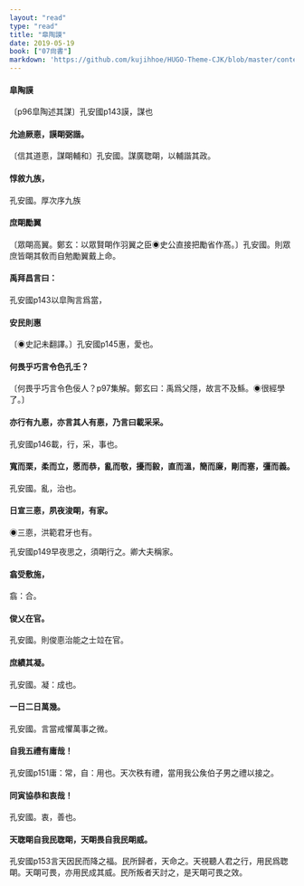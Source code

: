 ```yaml
---
layout: "read"
type: "read"
title: "皐陶謨"
date: 2019-05-19
book: ["07尙書"]
markdown: 'https://github.com/kujihhoe/HUGO-Theme-CJK/blob/master/content/read/07-尙書/004-皐陶謨.md'
---
```


#### 皐陶謨

〔p96皐陶述其謀〕孔安國p143謨，謀也

#### 允迪厥𢛳，謨朙弼諧。

〔信其道𢛳，謀朙輔和〕孔安國。謀廣聦朙，以輔諧其政。

#### 惇敘九族，

孔安國。厚次序九族

#### 庶朙勵翼

〔眾朙高翼。鄭玄：以眾賢朙作羽翼之臣◉史公直接把勵省作髙。〕孔安國。則眾庶皆朙其敎而自勉勵翼戴上命。

#### 禹拜昌言曰：

孔安國p143以皐陶言爲當，

#### 安民則惠

〔◉史記未翻譯。〕孔安國p145惠，愛也。

#### 何畏乎巧言令色孔壬？

〔何畏乎巧言令色佞人？p97集解。鄭玄曰：禹爲父隱，故言不及鯀。◉很經學了。〕

#### 亦行有九𢛳，亦言其人有𢛳，乃言曰載采采。

孔安國p146載，行，采，事也。

#### 寬而栗，柔而立，愿而恭，亂而敬，擾而毅，直而溫，簡而廉，剛而塞，彊而義。

孔安國。亂，治也。

#### 日宣三𢛳，夙夜浚朙，有家。

◉三𢛳，洪範君牙也有。

孔安國p149早夜思之，須朙行之。卿大夫稱家。

#### 翕受敷施，

翕：合。

#### 俊乂在官。

孔安國。則俊𢛳治能之士竝在官。

#### 庶績其凝。

孔安國。凝：成也。

#### 一日二日萬幾。

孔安國。言當戒懼萬事之微。

#### 自我五禮有庸哉！

孔安國p151庸：常，自：用也。天次秩有禮，當用我公矦伯子男之禮以接之。

#### 同寅協恭和衷哉！

孔安國。衷，善也。

#### 天聦朙自我民聦朙，天朙畏自我民朙威。

孔安國p153言天因民而降之福。民所歸者，天命之。天視聽人君之行，用民爲聦朙。天朙可畏，亦用民成其威。民所叛者天討之，是天朙可畏之效。
